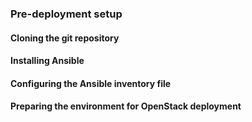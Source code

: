 

### Pre-deployment setup

#### Cloning the git repository

#### Installing Ansible 

#### Configuring the Ansible inventory file

#### Preparing the environment for OpenStack deployment


